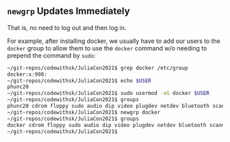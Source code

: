 ## `newgrp` Updates Immediately
That is, no need to log out and then log in.

For example, after installing docker, we usually have to add our users
to the `docker` group to allow them to use the `docker` command w/o needing
to prepend the command by `sudo`:
```bash
~/git-repos/codewithsk/JuliaCon2021$ grep docker /etc/group
docker:x:998:
~/git-repos/codewithsk/JuliaCon2021$ echo $USER
phunc20
~/git-repos/codewithsk/JuliaCon2021$ sudo usermod -aG docker $USER
~/git-repos/codewithsk/JuliaCon2021$ groups
phunc20 cdrom floppy sudo audio dip video plugdev netdev bluetooth scanner lpadmin wheel
~/git-repos/codewithsk/JuliaCon2021$ newgrp docker
~/git-repos/codewithsk/JuliaCon2021$ groups
docker cdrom floppy sudo audio dip video plugdev netdev bluetooth scanner lpadmin phunc20 wheel
~/git-repos/codewithsk/JuliaCon2021$
```
